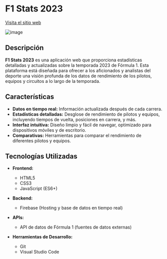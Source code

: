 # F1 Stats 2023

[Visita el sitio web](https://f1-stats-2023.web.app/es/index.html)

![image](https://github.com/jorge4514/f1-stats-2023/assets/82999172/fb9f7fec-570c-4f0f-b2eb-eca3c2392fc6)

## Descripción

**F1 Stats 2023** es una aplicación web que proporciona estadísticas detalladas y actualizadas sobre la temporada 2023 de Fórmula 1. Esta plataforma está diseñada para ofrecer a los aficionados y analistas del deporte una visión profunda de los datos de rendimiento de los pilotos, equipos y circuitos a lo largo de la temporada.

## Características

- **Datos en tiempo real:** Información actualizada después de cada carrera.
- **Estadísticas detalladas:** Desglose de rendimiento de pilotos y equipos, incluyendo tiempos de vuelta, posiciones en carrera, y más.
- **Interfaz intuitiva:** Diseño limpio y fácil de navegar, optimizado para dispositivos móviles y de escritorio.
- **Comparativas:** Herramientas para comparar el rendimiento de diferentes pilotos y equipos.

## Tecnologías Utilizadas

- **Frontend:**
  - HTML5
  - CSS3
  - JavaScript (ES6+)
    
- **Backend:**
  - Firebase (Hosting y base de datos en tiempo real)
- **APIs:**
  - API de datos de Fórmula 1 (fuentes de datos externas)
- **Herramientas de Desarrollo:**
  - Git
  - Visual Studio Code
